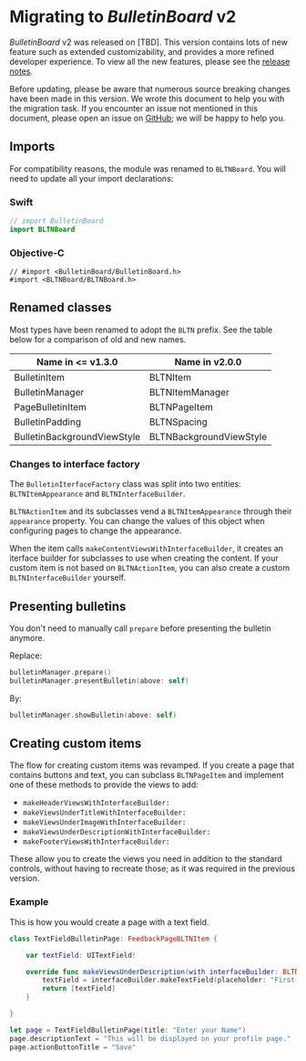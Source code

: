 # Migrating to _BulletinBoard_ v2

_BulletinBoard_ v2 was released on [TBD]. This version contains lots of new feature such as extended customizability, and provides a more refined developer experience. To view all the new features, please see the [release notes](https://github.com/alexaubry/BulletinBoard/releases/tag/2.0.0).

Before updating, please be aware that numerous source breaking changes have been made in this version. We wrote this document to help you with the migration task. If you encounter an issue not mentioned in this document, please open an issue on [GitHub](https://github.com/alexaubry/BulletinBoard/issues); we will be happy to help you.

## Imports

For compatibility reasons, the module was renamed to `BLTNBoard`. You will need to update all your import declarations:

### Swift

~~~swift
// import BulletinBoard
import BLTNBoard
~~~

### Objective-C

~~~objc
// #import <BulletinBoard/BulletinBoard.h>
#import <BLTNBoard/BLTNBoard.h>
~~~

## Renamed classes

Most types have been renamed to adopt the `BLTN` prefix. See the table below for a comparison of old and new names.

| Name in <= v1.3.0 | Name in v2.0.0 |
|----------------------|-------------------|
| BulletinItem | BLTNItem |
| BulletinManager | BLTNItemManager |
| PageBulletinItem | BLTNPageItem |
| BulletinPadding | BLTNSpacing |
| BulletinBackgroundViewStyle | BLTNBackgroundViewStyle |

### Changes to interface factory

The `BulletinIterfaceFactory` class was split into two entities: `BLTNItemAppearance` and `BLTNInterfaceBuilder`.

`BLTNActionItem` and its subclasses vend a `BLTNItemAppearance` through their `appearance` property. You can change the values of this object when configuring pages to change the appearance.

When the item calls `makeContentViewsWithInterfaceBuilder`, it creates an iterface builder for subclasses to use when creating the content. If your custom item is not based on `BLTNActionItem`, you can also create a custom `BLTNInterfaceBuilder` yourself.

## Presenting bulletins

You don't need to manually call `prepare` before presenting the bulletin anymore.

Replace:

~~~swift
bulletinManager.prepare()
bulletinManager.presentBulletin(above: self)    
~~~

By:

~~~swift
bulletinManager.showBulletin(above: self)
~~~

## Creating custom items

The flow for creating custom items was revamped. If you create a page that contains buttons and text, you can subclass `BLTNPageItem` and implement one of these methods to provide the views to add:

- `makeHeaderViewsWithInterfaceBuilder:`
- `makeViewsUnderTitleWithInterfaceBuilder:`
- `makeViewsUnderImageWithInterfaceBuilder:`
- `makeViewsUnderDescriptionWithInterfaceBuilder:`
- `makeFooterViewsWithInterfaceBuilder:`

These allow you to create the views you need in addition to the standard controls, without having to recreate those; as it was required in the previous version.

### Example

This is how you would create a page with a text field.

~~~swift
class TextFieldBulletinPage: FeedbackPageBLTNItem {

    var textField: UITextField!

    override func makeViewsUnderDescription(with interfaceBuilder: BLTNInterfaceBuilder) -> [UIView]? {
        textField = interfaceBuilder.makeTextField(placeholder: "First and Last Name", returnKey: .done, delegate: self)
        return [textField]
    }

}

let page = TextFieldBulletinPage(title: "Enter your Name")
page.descriptionText = "This will be displayed on your profile page."
page.actionButtonTitle = "Save"
~~~
